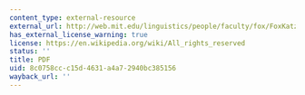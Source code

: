 ```yaml
---
content_type: external-resource
external_url: http://web.mit.edu/linguistics/people/faculty/fox/FoxKatzir.pdf
has_external_license_warning: true
license: https://en.wikipedia.org/wiki/All_rights_reserved
status: ''
title: PDF
uid: 8c0758cc-c15d-4631-a4a7-2940bc385156
wayback_url: ''
---
```

